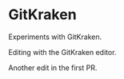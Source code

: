 # GitKraken
Experiments with GitKraken.

Editing with the GitKraken editor.

Another edit in the first PR.
